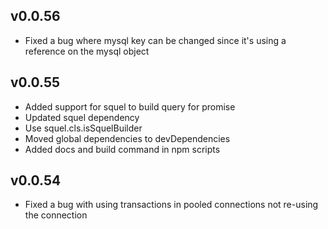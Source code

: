 v0.0.56
-----

* Fixed a bug where mysql key can be changed since it's using a reference on the mysql object

v0.0.55
-----

* Added support for squel to build query for promise
* Updated squel dependency
* Use squel.cls.isSquelBuilder
* Moved global dependencies to devDependencies
* Added docs and build command in npm scripts

v0.0.54
-----

* Fixed a bug with using transactions in pooled connections not re-using the connection
